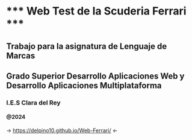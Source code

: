 # *** Web Test de la Scuderia Ferrari ***
## Trabajo para la asignatura de Lenguaje de Marcas 
## Grado Superior Desarrollo Aplicaciones Web y  Desarrollo Aplicaciones Multiplataforma
### I.E.S Clara del Rey
#### @2024
-> https://delpino10.github.io/Web-Ferrari/ <-
